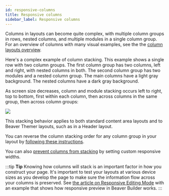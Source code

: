 ```yaml
---
id: responsive-columns
title: Responsive columns
sidebar_label: Responsive columns
---
```

Columns in layouts can become quite complex, with multiple column groups in rows, nested columns, and multiple modules in a single column group. For an overview of columns with many visual examples, see the the [column layouts overview](/beaver-builder/layouts/columns/column-layouts-overview.md).

Here's a complex example of column stacking. This example shows a single row with two column groups. The first column group has two columns, left and right, with nested columns in both. The second column group has two modules and a nested column group. The main columns have a light gray background. The nested columns have a dark gray background. 

As screen size decreases, column and module stacking occurs left to right, top to bottom, first within each column, then across columns in the same group, then across column groups:

![](/img/responsive-columns-column-stacking-1.jpg)

This stacking behavior applies to both standard content area layouts and to Beaver Themer layouts, such as in a Header layout.

You can reverse the column stacking order for any column group in your layout by [following these instructions](/beaver-builder/layouts/columns/reverse-column-stacking-order.md).

You can also [prevent columns from stacking](/beaver-builder/layouts/columns/prevent-column-stacking-with-custom-widths.md) by setting custom responsive widths.

:::tip **Tip**
Knowing how columns will stack is an important factor in how you construct your page. It's important to test your layouts at various device sizes as you develop the page to make sure the information flow across your columns is preserved. See [the article on Responsive Editing Mode](/beaver-builder/layouts/responsive-design/responsive-editing-with-beaver-builder.md) with an example that shows how responsive preview in Beaver Builder works.
:::

